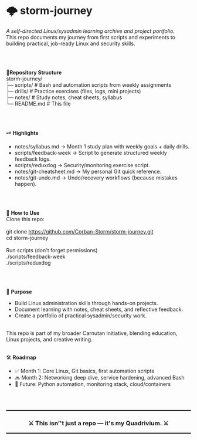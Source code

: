 # 🌩️ **storm-journey**

*A self-directed Linux/sysadmin learning archive and project portfolio.*<br>
This repo documents my journey from first scripts and experiments to building practical, job-ready Linux and security skills.<br>

<br>
<br>

📂**Repository Structure**<br>
storm-journey/<br>
├─ scripts/                 # Bash and automation scripts from weekly assignments<br>
├─ drills/                  # Practice exercises (files, logs, mini projects)<br>
├─ notes/                   # Study notes, cheat sheets, syllabus<br>
└─ README.md                # This file<br>

<br>
<br>

🗝️ **Highlights** 
* notes/syllabus.md → Month 1 study plan with weekly goals + daily drills.
* scripts/feedback-week → Script to generate structured weekly feedback logs.
* scripts/reduxdog → Security/monitoring exercise script.
* notes/git-cheatsheet.md → My personal Git quick reference.
* notes/git-undo.md → Undo/recovery workflows (because mistakes happen).<br>

<br>
<br>

🚀 **How to Use**
<br>
Clone this repo:
<br>
<br>
git clone https://github.com/Corban-Storm/storm-journey.git<br>
cd storm-journey<br>
<br>
Run scripts (don't forget permissions)<br>
./scripts/feedback-week<br>
./scripts/reduxdog<br>

<br>
<br>

🎯 **Purpose**

* Build Linux administration skills through hands-on projects.
* Document learning with notes, cheat sheets, and reflective feedback.
* Create a portfolio of practical sysadmin/security work.
<br>
This repo is part of my broader Carnutan Initiative, blending education, Linux projects, and creative writing.

<br>
<br>

🛠️ **Roadmap**
* ✅ Month 1: Core Linux, Git basics, first automation scripts
* 🔜 Month 2: Networking deep dive, service hardening, advanced Bash
* 🔮 Future: Python automation, monitoring stack, cloud/containers

<br>
<br>


<hr style="border: 1px solid #444;">

<h3 align="center">⚔️ This isn’'t just a repo — it's my <b>Quadrivium</b>. ⚔️</h3>

<hr style="border: 1px solid #444;">
